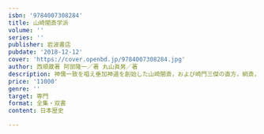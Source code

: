 ```yaml
---
isbn: '9784007308284'
title: 山崎闇斎学派
volume: ''
series: ''
publisher: 岩波書店
pubdate: '2018-12-12'
cover: 'https://cover.openbd.jp/9784007308284.jpg'
author: 西順蔵著 阿部隆一／著 丸山眞男／著
description: 神儒一致を唱え垂加神道を創始した山崎闇斎，および崎門三傑の直方，絅斎，尚斎による講義聞書類を精選．
price: '11000'
genre: ''
target: 専門
format: 全集・双書
content: 日本歴史

---
```

